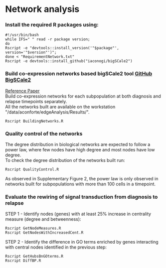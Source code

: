 # Network analysis

### Install the required R packages using:
```
#!/usr/bin/bash
while IFS=" " read -r package version; 
do 
Rscript -e "devtools::install_version('"$package"', version='"$version"')"; 
done < "RequirementNetwork.txt"
Rscript -e devtools::install_github("iaconogi/bigSCale2")
```

### Build co-expression networks based bigSCale2 tool [GitHub BigSCale2](https://github.com/iaconogi/bigSCale2)
[Reference Paper](https://genomebiology.biomedcentral.com/articles/10.1186/s13059-019-1713-4)\
Build co-expression networks for each subpopulation at both diagnosis and relapse timepoints separately.\
All the networks built are available on the workstation "/data/aconforte/edgeAnalysis/Results/".

```
Rscript BuildingNetworks.R
```

### Quality control of the networks
The degree distribution in biological networks are expected to follow a power law, where few nodes have high degree and most nodes have low degree.\
To check the degree distribution of the networks built run:
```
Rscript QualityControl.R
``` 

As observed in Supplementary Figure 2, the power law is only observed in networks built for subpopulations with more than 100 cells in a timepoint. 

### Evaluate the rewiring of signal transduction from diagnosis to relapse

STEP 1 - Identify nodes (genes) with at least 25% increase in centrality measure (degree and betweenness):
```
Rscript GetNodeMeasures.R
Rscript GetNodesWithIncreasedCent.R
```

STEP 2 - Identify the difference in GO terms enriched by genes interacting with central nodes identified in the previous step:
```
Rscript GetHubsBnGOterms.R
Rscript DiffBP.R
```
